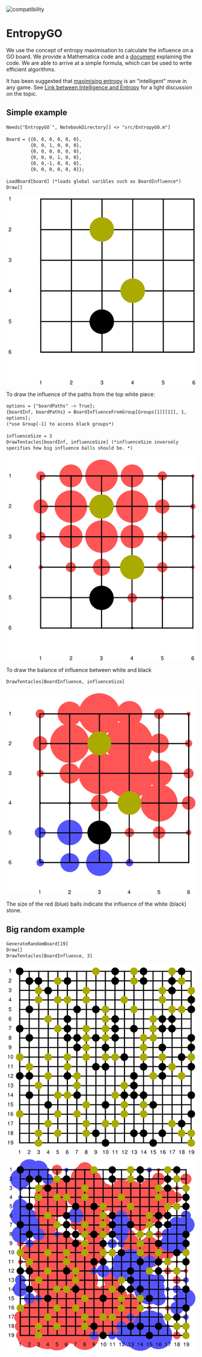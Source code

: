 ![compatibility](https://img.shields.io/badge/Mathematica-8.x_9.x_10.x_11.x-brightgreen.svg)

# EntropyGO
We use the concept of entropy maximisation to calculate the influence on a GO board. We provide a Mathematica code and a 
[document](doc/EntropyGO.pdf) explaining the code. We are able to arrive at a simple formula, which can be used to write efficient 
algorithms.

It has been suggested that [maximising entropy](https://journals.aps.org/prl/abstract/10.1103/PhysRevLett.110.168702)
is an "intelligent" move in any game. See [Link between Intelligence and Entropy](https://physics.aps.org/articles/v6/46)
for a light discussion on the topic. 

## Simple example
```
Needs["EntropyGO`", NotebookDirectory[] <> "src/EntropyGO.m"]

Board = {{0, 0, 0, 0, 0, 0}, 
         {0, 0, 1, 0, 0, 0}, 
         {0, 0, 0, 0, 0, 0},
         {0, 0, 0, 1, 0, 0},
         {0, 0,-1, 0, 0, 0},
         {0, 0, 0, 0, 0, 0}};
         
LoadBoard[board] (*loads global varibles such as BoardInfluence*)
Draw[]
```
![example board](images/board_example.svg)

To draw the influence of the paths from the top white piece:
```
options = {"boardPaths" -> True};
{boardInf, boardPaths} = BoardInfluenceFromGroup[Groups[1][[1]], 1, options];
(*use Group[-1] to access black groups*)

influenceSize = 3
DrawTentacles[boardInf, influenceSize] (*influenceSize inversely specifies how big influence balls should be. *)
```
![influence from one group](images/group_tentacles.svg)

To draw the balance of influence between white and black 
```
DrawTentacles[BoardInfluence, influenceSize]
```
![influence over whole board](images/tentacles.svg)

The size of the red (blue) balls indicate the influence of the white (black) stone. 

## Big random example
```
GenerateRandomBoard[19]
Draw[]
DrawTentacles[BoardInfluence, 3]
```
![big random board](images/big_board.svg)
![big random board influence](images/big_influence.svg)
